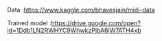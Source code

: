 Data :https://www.kaggle.com/bhavesjain/midi-data

Trained model :https://drive.google.com/open?id=1Ddb1LN2RWHYC9WhwkzPjbA6lW7ATH4xb
